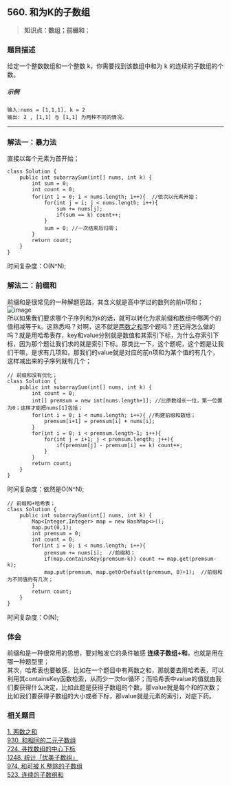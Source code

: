 ## 560. 和为K的子数组
> **知识点：数组；前缀和**；
### 题目描述

给定一个整数数组和一个整数 k，你需要找到该数组中和为 k 的连续的子数组的个数。
##### 示例
```
输入:nums = [1,1,1], k = 2
输出: 2 , [1,1] 与 [1,1] 为两种不同的情况。

```
---
### 解法一：暴力法
直接以每个元素为首开始；
```
class Solution {
    public int subarraySum(int[] nums, int k) {
        int sum = 0;
        int count = 0;
        for(int i = 0; i < nums.length; i++){  //依次以元素开始；
            for(int j = i; j < nums.length; i++){  
                sum += nums[j];
                if(sum == k) count++;
            }
            sum = 0; //一次结束后归零；
        }
        return count;
    }
}
```
时间复杂度：O(N^N);
### 解法二：前缀和
前缀和是很常见的一种解题思路，其含义就是高中学过的数列的前n项和；
![image](https://note.youdao.com/yws/public/resource/9a28193678edcdcb18a7cd937c45da85/xmlnote/9E59895E8C954EFA941F3CBEF3DC1387/7356)    
所以如果我们要求哪个子序列和为k的话，就可以转化为求前缀和数组中哪两个的值相减等于k。这熟悉吗？对啊，这不就是[两数之和](https://www.cnblogs.com/Curryxin/p/15004061.html)那个题吗？还记得怎么做的吗？就是用哈希表存，key和value分别就是数值和其索引下标，为什么存索引下标，因为那个题让我们求的就是索引下标。那类比一下，这个题呢，这个题是让我们干嘛，是求有几项和，那我们的value就是对应的前n项和为某个值的有几个，这样减出来的子序列就有几个；
```
// 前缀和没有优化；
class Solution {
    public int subarraySum(int[] nums, int k) {
        int count = 0;
        int[] premsum = new int[nums.length+1]; //比原数组长一位，第一位置为0；这样才能把nums[1]包括；
        for(int i = 0; i < nums.length; i++){ //构建前缀和数组；
            premsum[i+1] = premsum[i] + nums[i];
        } 
        for(int i = 0; i < premsum.length-1; i++){
            for(int j = i+1; j < premsum.length; j++){
                if(premsum[j] - premsum[i] == k) count++;
            }
        }
        return count;
    }
}
```
时间复杂度：依然是O(N^N);
```
// 前缀和+哈希表；
class Solution {
    public int subarraySum(int[] nums, int k) {
        Map<Integer,Integer> map = new HashMap<>();
        map.put(0,1);
        int premsum = 0;
        int count = 0;
        for(int i = 0; i < nums.length; i++){
            premsum += nums[i];  //前缀和；
            if(map.containsKey(premsum-k)) count += map.get(premsum-k);
            map.put(premsum, map.getOrDefault(premsum, 0)+1);  //前缀和为不同值的有几次；
        }
        return count;
    }
}
```
时间复杂度：O(N);
### 体会
前缀和是一种很常用的思想，要对触发它的条件敏感 **连续子数组+和**，也就是用在哪一种题型里；       
其次，哈希表也要敏感，比如在一个题目中有两数之和，那就要去用哈希表，可以利用其containsKey函数检索，从而少一次for循环；而哈希表中value的值就由我们要获得什么决定，比如此题是获得子数组的个数，那value就是每个和的次数；比如我们要获得子数组的大小或者下标，那value就是元素的索引，对症下药。
### 相关题目
[1. 两数之和](https://www.cnblogs.com/Curryxin/p/15004061.html)           
[930. 和相同的二元子数组](https://www.cnblogs.com/Curryxin/p/15022942.html)        
[724. 寻找数组的中心下标](https://www.cnblogs.com/Curryxin/p/15022592.html)      
[1248. 统计「优美子数组」](https://www.cnblogs.com/Curryxin/p/15022638.html)      
[974. 和可被 K 整除的子数组](https://www.cnblogs.com/Curryxin/p/15022745.html)   
[523. 连续的子数组和](https://www.cnblogs.com/Curryxin/p/15022897.html)         
